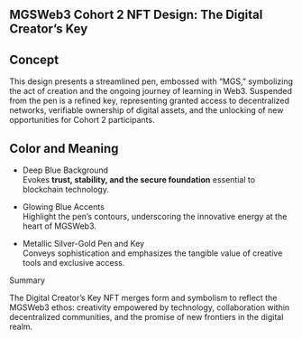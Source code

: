 ## MGSWeb3 Cohort 2 NFT Design: The Digital Creator’s Key


## Concept

This design presents a streamlined pen, embossed with “MGS,” symbolizing the act of creation and the ongoing journey of learning in Web3. Suspended from the pen is a refined key, representing granted access to decentralized networks, verifiable ownership of digital assets, and the unlocking of new opportunities for Cohort 2 participants.



## Color and Meaning

- Deep Blue Background  
  Evokes **trust, stability, and the secure foundation** essential to blockchain technology.

- Glowing Blue Accents  
  Highlight the pen’s contours, underscoring the innovative energy at the heart of MGSWeb3.

- Metallic Silver-Gold Pen and Key  
  Conveys sophistication and emphasizes the tangible value of creative tools and exclusive access.

Summary

The Digital Creator’s Key NFT merges form and symbolism to reflect the MGSWeb3 ethos: creativity empowered by technology, collaboration within decentralized communities, and the promise of new frontiers in the digital realm.
